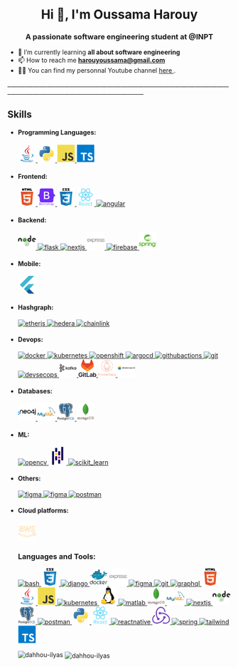 <h1 align="center">Hi 👋, I'm Oussama Harouy</h1>
<h3 align="center">A passionate software engineering student at @INPT</h3>



- 🌱 I’m currently learning **all about software engineering**
- 📫 How to reach me **harouyoussama@gmail.com**
- 👨‍💻 You can find my personnal Youtube channel <a href="https://www.youtube.com/@harouyoussama" target="_blank"> here </a>.
<p>______________________________________________________________________________________________________________________________</p>
<h2 align="left">Skills</h2>
<ul>
  <li>
<h4 align="left">Programming Languages:</h3>
  <p align="left"> 
    <a href="https://www.java.com" target="_blank" rel="noreferrer"> <img src="https://raw.githubusercontent.com/devicons/devicon/master/icons/java/java-original.svg" alt="java" width="40" height="40"/> </a> 
    <a href="https://www.python.org" target="_blank" rel="noreferrer"> <img src="https://raw.githubusercontent.com/devicons/devicon/master/icons/python/python-original.svg" alt="python" width="40" height="40"/> </a> 
      <a href="https://developer.mozilla.org/en-US/docs/Web/JavaScript" target="_blank" rel="noreferrer"> <img src="https://raw.githubusercontent.com/devicons/devicon/master/icons/javascript/javascript-original.svg" alt="javascript" width="40" height="40"/> </a> 
    <a href="https://www.typescriptlang.org/" target="_blank" rel="noreferrer"> <img src="https://raw.githubusercontent.com/devicons/devicon/master/icons/typescript/typescript-original.svg" alt="typescript" width="40" height="40"/> </a>
    </p>
  </li>
  <li>
    
<h4 align="left">Frontend:</h3>
<p align="left">
    <a href="https://www.w3.org/html/" target="_blank" rel="noreferrer"> <img src="https://raw.githubusercontent.com/devicons/devicon/master/icons/html5/html5-original-wordmark.svg" alt="html5" width="40" height="40"/> </a> 
    <a href="https://getbootstrap.com" target="_blank" rel="noreferrer"> <img src="https://raw.githubusercontent.com/devicons/devicon/master/icons/bootstrap/bootstrap-plain-wordmark.svg" alt="bootstrap" width="40" height="40"/> </a> 
    <a href="https://www.w3schools.com/css/" target="_blank" rel="noreferrer"> <img src="https://raw.githubusercontent.com/devicons/devicon/master/icons/css3/css3-original-wordmark.svg" alt="css3" width="40" height="40"/> </a>
    <a href="https://reactjs.org/" target="_blank" rel="noreferrer"> <img src="https://raw.githubusercontent.com/devicons/devicon/master/icons/react/react-original-wordmark.svg" alt="react" width="40" height="40"/> </a> 
    <a href="https://angular.io" target="_blank" rel="noreferrer"> <img src="https://angular.io/assets/images/logos/angular/angular.svg" alt="angular" width="40" height="40"/> </a> 
    
</p>
  </li>
  <li>
    
<h4 align="left">Backend:</h3>
<p align="left">
    <a href="https://nodejs.org" target="_blank" rel="noreferrer"> <img src="https://raw.githubusercontent.com/devicons/devicon/master/icons/nodejs/nodejs-original-wordmark.svg" alt="nodejs" width="40" height="40"/> </a>
    <a href="https://flask.palletsprojects.com/en/3.0.x/" target="_blank" rel="noreferrer"> <img src="https://cdn.worldvectorlogo.com/logos/flask.svg" alt="flask" width="40" height="40"/> </a> 
    <a href="https://nextjs.org/" target="_blank" rel="noreferrer"> <img src="https://www.drupal.org/files/styles/grid-3-2x/public/project-images/nextjs-icon-dark-background.png?itok=0YHs2vTR" alt="nextjs" width="40" height="40"/> </a>
    <a href="https://expressjs.com" target="_blank" rel="noreferrer"> <img src="https://raw.githubusercontent.com/devicons/devicon/master/icons/express/express-original-wordmark.svg" alt="express" width="40" height="40"/> </a> 
      <a href="https://firebase.google.com/" target="_blank" rel="noreferrer"> <img src="https://www.vectorlogo.zone/logos/firebase/firebase-icon.svg" alt="firebase" width="40" height="40"/> </a> 
      <a href="https://spring.io/" target="_blank" rel="noreferrer"> <img src="https://raw.githubusercontent.com/devicons/devicon/master/icons/spring/spring-original-wordmark.svg" alt="Spring" width="40" height="40"/> </a> 
    </p>
  </li>
  <li> <h4 align="left">Mobile:</h3> <p align="left"> <a href="https://flutter.dev/" target="_blank" rel="noreferrer"> <img src="https://raw.githubusercontent.com/devicons/devicon/master/icons/flutter/flutter-original.svg" alt="flutter" width="40" height="40"/> </a> </p> </li>
      <li>  
  <h4 align="left">Hashgraph:</h4>
    <p align="left">
       <a href="https://docs.ethers.org/v5/" target="_blank" rel="noreferrer"> <img src="https://docs.lavanet.xyz/assets/images/ethersjsbanner-d8c04d8c2e2d47f3eb2ebd5b41f4f73b.png" alt="etherjs" width="80" height="40"/> </a>   
      <a href="https://hedera.com/" target="_blank" rel="noreferrer"> <img src="https://cdn.icon-icons.com/icons2/3875/PNG/512/hedera_hashgraph_hbar_icon_245087.png" alt="hedera" width="40" height="40"/> </a>   
      <a href="https://chain.link/" target="_blank" rel="noreferrer"> <img src="https://upload.wikimedia.org/wikipedia/commons/6/63/Chainlink_%28LINK%29.png" alt="chainlink" width="80" height="40"/> </a>   
    </p>  
  </li>
    <li>
<h4 align="left">Devops:</h3>
<p align="left">
  <a href="https://www.docker.com/" target="_blank" rel="noreferrer"> <img src="https://seeklogo.com/images/D/docker-logo-6D6F987702-seeklogo.com.png" alt="docker" width="40" height="40"/> </a>
     <a href="https://kubernetes.io/" target="_blank" rel="noreferrer"> <img src="https://upload.wikimedia.org/wikipedia/commons/thumb/3/39/Kubernetes_logo_without_workmark.svg/617px-Kubernetes_logo_without_workmark.svg.png" alt="kubernetes" width="40" height="40"/> </a>
      <a href="https://www.redhat.com/en/technologies/cloud-computing/openshift" target="_blank" rel="noreferrer"> <img src="https://upload.wikimedia.org/wikipedia/commons/thumb/3/3a/OpenShift-LogoType.svg/200px-OpenShift-LogoType.svg.png" alt="openshift" width="40" height="40"/> </a>
  <a href="https://argoproj.github.io/cd/ " target="_blank" rel="noreferrer"> <img src="https://icon.icepanel.io/Technology/svg/Argo-CD.svg" alt="argocd" width="40" height="40"/> </a>
   <a href="https://github.com/actions " target="_blank" rel="noreferrer"> <img src="https://avatars.githubusercontent.com/u/44036562?s=200&v=4" alt="githubactions" width="40" height="40"/> </a>
   <a href="https://git-scm.com/" target="_blank" rel="noreferrer"> <img src="https://www.vectorlogo.zone/logos/git-scm/git-scm-icon.svg" alt="git" width="40" height="40"/> </a> 
    <a href="https://www.redhat.com/en/topics/devops/what-is-devsecops " target="_blank" rel="noreferrer"> <img src="https://mkt-cdn.dynatrace.com/assets/Marketing/content-images/_1920x1088_crop_center-center_100_line/devsecops-image-2000-6557ba1b00.png" alt="devsecops" width="40" height="40"/> </a>
    <a href="https://kafka.apache.org/ " target="_blank" rel="noreferrer"> <img src="https://raw.githubusercontent.com/devicons/devicon/master/icons/apachekafka/apachekafka-original-wordmark.svg" alt="Kafka" width="40" height="40"/> </a>
    <a href="https://about.gitlab.com/" target="_blank" rel="noreferrer"> <img src="https://raw.githubusercontent.com/devicons/devicon/master/icons/gitlab/gitlab-original-wordmark.svg" alt="Kafka" width="40" height="40"/> </a>
    <a href="https://prometheus.io/" target="_blank" rel="noreferrer"> <img src="https://raw.githubusercontent.com/devicons/devicon/master/icons/prometheus/prometheus-line-wordmark.svg" alt="Kafka" width="40" height="40"/> </a>
    <a href="https://www.elastic.co/fr/" target="_blank" rel="noreferrer"> <img src="https://raw.githubusercontent.com/devicons/devicon/master/icons/elasticsearch/elasticsearch-original-wordmark.svg" alt="Kafka" width="40" height="40"/> </a>
</p>
  </li>
  <li>
<h4 align="left">Databases:</h3>
<p align="left">   
    <a href="https://www.oracle.com/" target="_blank" rel="noreferrer"> <img src="https://raw.githubusercontent.com/devicons/devicon/master/icons/neo4j/neo4j-original-wordmark.svg" alt="oracle" width="40" height="40"/> </a>
    <a href="https://www.mysql.com/" target="_blank" rel="noreferrer"> <img src="https://raw.githubusercontent.com/devicons/devicon/master/icons/mysql/mysql-original-wordmark.svg" alt="mysql" width="40" height="40"/> </a>
    <a href="https://www.postgresql.org" target="_blank" rel="noreferrer"> <img src="https://raw.githubusercontent.com/devicons/devicon/master/icons/postgresql/postgresql-original-wordmark.svg" alt="postgresql" width="40" height="40"/> </a>
    <a href="https://www.mongodb.com/" target="_blank" rel="noreferrer"> <img src="https://raw.githubusercontent.com/devicons/devicon/master/icons/mongodb/mongodb-original-wordmark.svg" alt="mongodb" width="40" height="40"/> </a>
</p>
  </li>
    <li>  
  <h4 align="left">ML:</h4>
    <p align="left">
      <a href="https://www.tensorflow.org/" target="_blank" rel="noreferrer"> <img src="https://avatars.githubusercontent.com/u/15658638?s=200&v=4" alt="opencv" width="40" height="40"/> </a>  
      <a href="https://pandas.pydata.org/" target="_blank" rel="noreferrer"> <img src="https://raw.githubusercontent.com/devicons/devicon/2ae2a900d2f041da66e950e4d48052658d850630/icons/pandas/pandas-original.svg" alt="pandas" width="40" height="40"/> </a> <a href="https://scikit-learn.org/" target="_blank" rel="noreferrer"> <img src="https://upload.wikimedia.org/wikipedia/commons/0/05/Scikit_learn_logo_small.svg" alt="scikit_learn" width="40" height="40"/> </a> 
    </p>  
  </li>
    <li>
<h4 align="left">Others:</h3>
<p align="left">
   <a href="https://www.figma.com/" target="_blank" rel="noreferrer"> <img src="https://www.vectorlogo.zone/logos/figma/figma-icon.svg" alt="figma" width="40" height="40"/> </a>
    <a href="https://www.canva.com/" target="_blank" rel="noreferrer"> <img src="https://www.vectorlogo.zone/logos/canva/canva-ar21.svg" alt="figma" width="40" height="40"/> </a>
    <a href="https://postman.com" target="_blank" rel="noreferrer"> <img src="https://www.vectorlogo.zone/logos/getpostman/getpostman-icon.svg" alt="postman" width="40" height="40"/> </a>
    
   
</p>
  </li>
  <li>
    <h4 align="left">Cloud platforms:</h3>
    <p align="left">
       <a href="https://aws.amazon.com/fr/free/?gclid=CjwKCAjw57exBhAsEiwAaIxaZuiM2PFoXzlahi8Oduw7OBRNLfn6HXZaCiJXFEACRqSHnqs_jusO5hoC9mMQAvD_BwE&trk=15faae9b-ab87-4e8f-8946-c46e8264e383&sc_channel=ps&ef_id=CjwKCAjw57exBhAsEiwAaIxaZuiM2PFoXzlahi8Oduw7OBRNLfn6HXZaCiJXFEACRqSHnqs_jusO5hoC9mMQAvD_BwE:G:s&s_kwcid=AL!4422!3!645208863523!e!!g!!amazon%20web%20services!19572078132!145087520613" target="_blank" rel="noreferrer"> <img src="https://raw.githubusercontent.com/devicons/devicon/master/icons/amazonwebservices/amazonwebservices-line-wordmark.svg" alt="figma" width="40" height="40"/> </a>
        
   <h3 align="left">Languages and Tools:</h3>
<p align="left"> <a href="https://www.gnu.org/software/bash/" target="_blank" rel="noreferrer"> <img src="https://www.vectorlogo.zone/logos/gnu_bash/gnu_bash-icon.svg" alt="bash" width="40" height="40"/> </a> <a href="https://www.w3schools.com/css/" target="_blank" rel="noreferrer"> <img src="https://raw.githubusercontent.com/devicons/devicon/master/icons/css3/css3-original-wordmark.svg" alt="css3" width="40" height="40"/> </a> <a href="https://www.djangoproject.com/" target="_blank" rel="noreferrer"> <img src="https://cdn.worldvectorlogo.com/logos/django.svg" alt="django" width="40" height="40"/> </a> <a href="https://www.docker.com/" target="_blank" rel="noreferrer"> <img src="https://raw.githubusercontent.com/devicons/devicon/master/icons/docker/docker-original-wordmark.svg" alt="docker" width="40" height="40"/> </a> <a href="https://expressjs.com" target="_blank" rel="noreferrer"> <img src="https://raw.githubusercontent.com/devicons/devicon/master/icons/express/express-original-wordmark.svg" alt="express" width="40" height="40"/> </a> <a href="https://www.figma.com/" target="_blank" rel="noreferrer"> <img src="https://www.vectorlogo.zone/logos/figma/figma-icon.svg" alt="figma" width="40" height="40"/> </a> <a href="https://git-scm.com/" target="_blank" rel="noreferrer"> <img src="https://www.vectorlogo.zone/logos/git-scm/git-scm-icon.svg" alt="git" width="40" height="40"/> </a> <a href="https://graphql.org" target="_blank" rel="noreferrer"> <img src="https://www.vectorlogo.zone/logos/graphql/graphql-icon.svg" alt="graphql" width="40" height="40"/> </a> <a href="https://www.w3.org/html/" target="_blank" rel="noreferrer"> <img src="https://raw.githubusercontent.com/devicons/devicon/master/icons/html5/html5-original-wordmark.svg" alt="html5" width="40" height="40"/> </a> <a href="https://www.java.com" target="_blank" rel="noreferrer"> <img src="https://raw.githubusercontent.com/devicons/devicon/master/icons/java/java-original.svg" alt="java" width="40" height="40"/> </a> <a href="https://developer.mozilla.org/en-US/docs/Web/JavaScript" target="_blank" rel="noreferrer"> <img src="https://raw.githubusercontent.com/devicons/devicon/master/icons/javascript/javascript-original.svg" alt="javascript" width="40" height="40"/> </a> <a href="https://kubernetes.io" target="_blank" rel="noreferrer"> <img src="https://www.vectorlogo.zone/logos/kubernetes/kubernetes-icon.svg" alt="kubernetes" width="40" height="40"/> </a> <a href="https://www.linux.org/" target="_blank" rel="noreferrer"> <img src="https://raw.githubusercontent.com/devicons/devicon/master/icons/linux/linux-original.svg" alt="linux" width="40" height="40"/> </a> <a href="https://www.mathworks.com/" target="_blank" rel="noreferrer"> <img src="https://upload.wikimedia.org/wikipedia/commons/2/21/Matlab_Logo.png" alt="matlab" width="40" height="40"/> </a> <a href="https://www.mongodb.com/" target="_blank" rel="noreferrer"> <img src="https://raw.githubusercontent.com/devicons/devicon/master/icons/mongodb/mongodb-original-wordmark.svg" alt="mongodb" width="40" height="40"/> </a> <a href="https://www.mysql.com/" target="_blank" rel="noreferrer"> <img src="https://raw.githubusercontent.com/devicons/devicon/master/icons/mysql/mysql-original-wordmark.svg" alt="mysql" width="40" height="40"/> </a> <a href="https://nextjs.org/" target="_blank" rel="noreferrer"> <img src="https://cdn.worldvectorlogo.com/logos/nextjs-2.svg" alt="nextjs" width="40" height="40"/> </a> <a href="https://nodejs.org" target="_blank" rel="noreferrer"> <img src="https://raw.githubusercontent.com/devicons/devicon/master/icons/nodejs/nodejs-original-wordmark.svg" alt="nodejs" width="40" height="40"/> </a> <a href="https://www.postgresql.org" target="_blank" rel="noreferrer"> <img src="https://raw.githubusercontent.com/devicons/devicon/master/icons/postgresql/postgresql-original-wordmark.svg" alt="postgresql" width="40" height="40"/> </a> <a href="https://postman.com" target="_blank" rel="noreferrer"> <img src="https://www.vectorlogo.zone/logos/getpostman/getpostman-icon.svg" alt="postman" width="40" height="40"/> </a> <a href="https://www.python.org" target="_blank" rel="noreferrer"> <img src="https://raw.githubusercontent.com/devicons/devicon/master/icons/python/python-original.svg" alt="python" width="40" height="40"/> </a> <a href="https://reactjs.org/" target="_blank" rel="noreferrer"> <img src="https://raw.githubusercontent.com/devicons/devicon/master/icons/react/react-original-wordmark.svg" alt="react" width="40" height="40"/> </a> <a href="https://reactnative.dev/" target="_blank" rel="noreferrer"> <img src="https://reactnative.dev/img/header_logo.svg" alt="reactnative" width="40" height="40"/> </a> <a href="https://redux.js.org" target="_blank" rel="noreferrer"> <img src="https://raw.githubusercontent.com/devicons/devicon/master/icons/redux/redux-original.svg" alt="redux" width="40" height="40"/> </a> <a href="https://spring.io/" target="_blank" rel="noreferrer"> <img src="https://www.vectorlogo.zone/logos/springio/springio-icon.svg" alt="spring" width="40" height="40"/> </a> <a href="https://tailwindcss.com/" target="_blank" rel="noreferrer"> <img src="https://www.vectorlogo.zone/logos/tailwindcss/tailwindcss-icon.svg" alt="tailwind" width="40" height="40"/> </a> <a href="https://www.typescriptlang.org/" target="_blank" rel="noreferrer"> <img src="https://raw.githubusercontent.com/devicons/devicon/master/icons/typescript/typescript-original.svg" alt="typescript" width="40" height="40"/> </a> </p>

<p><img align="left" src="https://github-readme-stats.vercel.app/api/top-langs/?username=dahhou-ilyas&layout=donut-vertical" alt="dahhou-ilyas" /></p>

<p>&nbsp;<img align="center" src="https://github-readme-stats.vercel.app/api?username=dahhou-ilyas&show_icons=true&locale=en" alt="dahhou-ilyas" /></p>
</ul>
